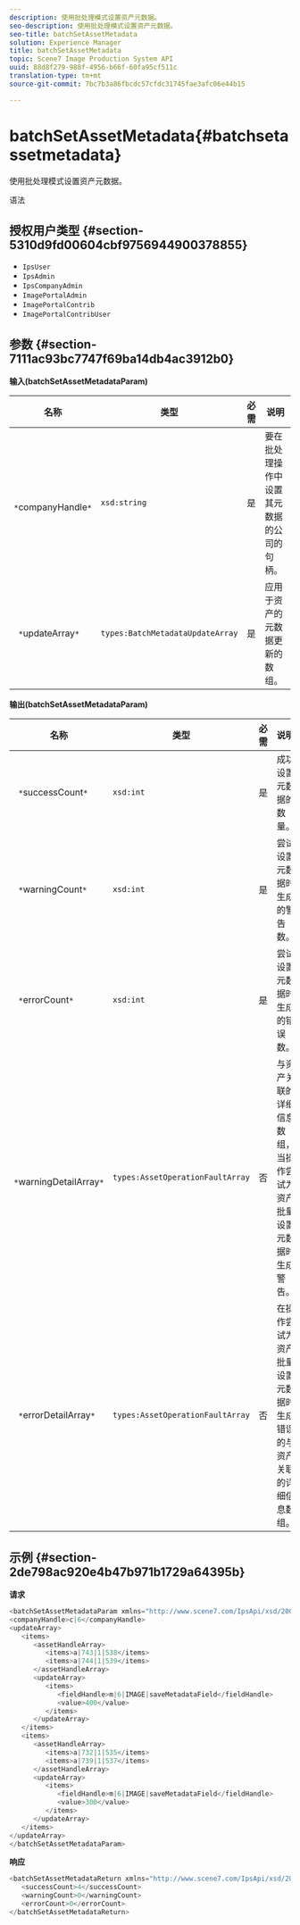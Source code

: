 ```yaml
---
description: 使用批处理模式设置资产元数据。
seo-description: 使用批处理模式设置资产元数据。
seo-title: batchSetAssetMetadata
solution: Experience Manager
title: batchSetAssetMetadata
topic: Scene7 Image Production System API
uuid: 88d8f279-988f-4956-b66f-60fa95cf511c
translation-type: tm+mt
source-git-commit: 7bc7b3a86fbcdc57cfdc31745fae3afc06e44b15

---
```



# batchSetAssetMetadata{#batchsetassetmetadata}

使用批处理模式设置资产元数据。

语法

## 授权用户类型 {#section-5310d9fd00604cbf9756944900378855}

* `IpsUser`
* `IpsAdmin`
* `IpsCompanyAdmin`
* `ImagePortalAdmin`
* `ImagePortalContrib`
* `ImagePortalContribUser`

## 参数 {#section-7111ac93bc7747f69ba14db4ac3912b0}

**输入(batchSetAssetMetadataParam)**

| 名称 | 类型 | 必需 | 说明 |
|---|---|---|---|
| ` *`companyHandle`*` | `xsd:string` | 是 | 要在批处理操作中设置其元数据的公司的句柄。 |
| ` *`updateArray`*` | `types:BatchMetadataUpdateArray` | 是 | 应用于资产的元数据更新的数组。 |

**输出(batchSetAssetMetadataParam)**

| 名称 | 类型 | 必需 | 说明 |
|---|---|---|---|
| ` *`successCount`*` | `xsd:int` | 是 | 成功设置元数据的数量。 |
| ` *`warningCount`*` | `xsd:int` | 是 | 尝试设置元数据时生成的警告数。 |
| ` *`errorCount`*` | `xsd:int` | 是 | 尝试设置元数据时生成的错误数。 |
| ` *`warningDetailArray`*` | `types:AssetOperationFaultArray` | 否 | 与资产关联的详细信息数组，当操作尝试为资产批量设置元数据时生成警告。 |
| ` *`errorDetailArray`*` | `types:AssetOperationFaultArray` | 否 | 在操作尝试为资产批量设置元数据时生成错误的与资产关联的详细信息数组。 |

## 示例 {#section-2de798ac920e4b47b971b1729a64395b}

**请求**

```java
<batchSetAssetMetadataParam xmlns="http://www.scene7.com/IpsApi/xsd/2008-01-15">
<companyHandle>c|6</companyHandle>
<updateArray>
   <items>
      <assetHandleArray>
         <items>a|743|1|538</items>
         <items>a|744|1|539</items>
      </assetHandleArray>
      <updateArray>
         <items>
            <fieldHandle>m|6|IMAGE|saveMetadataField</fieldHandle>
            <value>400</value>
         </items>
      </updateArray>
   </items>
   <items>
      <assetHandleArray>
         <items>a|732|1|535</items>
         <items>a|739|1|537</items>
      </assetHandleArray>
      <updateArray>
         <items>
            <fieldHandle>m|6|IMAGE|saveMetadataField</fieldHandle>
            <value>300</value>
         </items>
      </updateArray>
   </items>
</updateArray>
</batchSetAssetMetadataParam>
```

**响应**

```java
<batchSetAssetMetadataReturn xmlns="http://www.scene7.com/IpsApi/xsd/2008-01-15">
   <successCount>4</successCount>
   <warningCount>0</warningCount>
   <errorCount>0</errorCount>
</batchSetAssetMetadataReturn>
```

